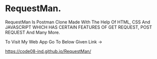 # RequestMan.

RequestMan Is Postman Clone Made With The Help Of HTML, CSS And JAVASCRIPT WHICH HAS CERTAIN FEATURES OF GET REQUEST, POST REQUEST And Many More.

To Visit My Web App Go To Below Given Link ->

https://code08-ind.github.io/RequestMan/
